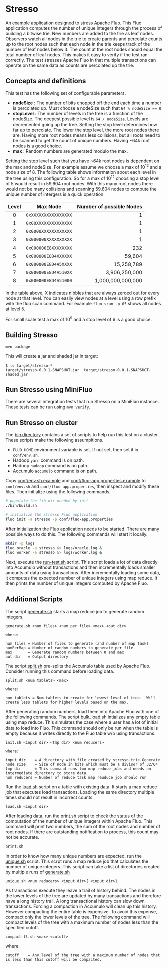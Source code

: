 <!--
Licensed to the Apache Software Foundation (ASF) under one or more
contributor license agreements.  See the NOTICE file distributed with
this work for additional information regarding copyright ownership.
The ASF licenses this file to You under the Apache License, Version 2.0
(the "License"); you may not use this file except in compliance with
the License.  You may obtain a copy of the License at

    http://www.apache.org/licenses/LICENSE-2.0

Unless required by applicable law or agreed to in writing, software
distributed under the License is distributed on an "AS IS" BASIS,
WITHOUT WARRANTIES OR CONDITIONS OF ANY KIND, either express or implied.
See the License for the specific language governing permissions and
limitations under the License.
-->

# Stresso

An example application designed to stress Apache Fluo.  This Fluo application computes the
number of unique integers through the process of building a bitwise trie.  New numbers
are added to the trie as leaf nodes.  Observers watch all nodes in the trie to create
parents and percolate counts up to the root nodes such that each node in the trie keeps
track of the number of leaf nodes below it. The count at the root nodes should equal
the total number of leaf nodes.  This makes it easy to verify if the test ran correctly.
The test stresses Apache Fluo in that multiple transactions can operate on the same data
as counts are percolated up the trie.

## Concepts and definitions

This test has the following set of configurable parameters.

 * **nodeSize** : The number of bits chopped off the end each time a number is
   percolated up.  Must choose a nodeSize such that `64 % nodeSize == 0`
 * **stopLevel** : The number of levels in the tree is a function of the
   nodeSize.  The deepest possible level is `64 / nodeSize`.  Levels are
   decremented going up the tree.  Setting the stop level determines how far up
   to percolate.  The lower the stop level, the more root nodes there are.
   Having more root nodes means less collisions, but all roots need to be
   scanned to get the count of unique numbers.  Having ~64k root nodes is a
   good choice.
 * **max** : Random numbers are generated modulo the max.

Setting the stop level such that you have ~64k root nodes is dependent on the
max and nodeSize.  For example assume we choose a max of 10<sup>12</sup> and a
node size of 8.  The following table shows information about each level in the
tree using this configuration.  So for a max of 10<sup>12</sup> choosing a stop
level of 5 would result in 59,604 root nodes.  With this many root nodes there
would not be many collisions and scanning 59,604 nodes to compute the unique
number of intergers is a quick operation.

|Level|Max Node             |Number of possible Nodes|
|:---:|---------------------|-----------------------:|
|  0  |`0xXXXXXXXXXXXXXXXX` |                 1      |
|  1  |`0x00XXXXXXXXXXXXXX` |                 1      |
|  2  |`0x0000XXXXXXXXXXXX` |                 1      |
|  3  |`0x000000XXXXXXXXXX` |                 1      |
|  4  |`0x000000E8XXXXXXXX` |               232      |
|  5  |`0x000000E8D4XXXXXX` |            59,604      |
|  6  |`0x000000E8D4A5XXXX` |        15,258,789      |
|  7  |`0x000000E8D4A510XX` |     3,906,250,000      |
|  8  |`0x000000E8D4A51000` | 1,000,000,000,000      |

In the table above, X indicates nibbles that are always zeroed out for every
node at that level.  You can easily view nodes at a level using a row prefix
with the fluo scan command.  For example `fluo scan -p 05` shows all nodes at
level 5.

For small scale test a max of 10<sup>9</sup> and a stop level of 6 is a good
choice.

## Building Stresso

```
mvn package
```

This will create a jar and shaded jar in target:

```
$ ls target/stresso-*
target/stresso-0.0.1-SNAPSHOT.jar  target/stresso-0.0.1-SNAPSHOT-shaded.jar
```

## Run Stresso using MiniFluo

There are several integration tests that run Stresso on a MiniFluo instance.
These tests can be run using `mvn verify`.

## Run Stresso on cluster

The [bin directory](/stresso/bin) contains a set of scripts to help run this test on a
cluster.  These scripts make the following assumpitions.

 * `FLUO_HOME` environment variable is set.  If not set, then set it in `conf/env.sh`.
 * Hadoop `yarn` command is on path.
 * Hadoop `hadoop` command is on path.
 * Accumulo `accumulo` command is on path.

Copy [conf/env.sh.example](/stresso/conf/env.sh.example) and
[conf/fluo-app.properties.example](/stresso/conf/fluo-app.properties.example)
to `conf/env.sh` and `conf/fluo-app.properties`, then inspect and modify these
files. Then initialize using the following commands.

```bash
# populate the lib dir needed by init
./bin/build.sh

# initialize the stresso Fluo application
fluo init -a stresso -p conf/fluo-app.properties
```

After initialization the Fluo application needs to be started.  There are many possible ways to
do this.  The following commands will start it locally.

```bash
mkdir -p logs
fluo oracle -a stresso &> logs/oracle.log &
fluo worker -a stresso &> logs/worker.log &
```

Next, execute the [run-test.sh](/stresso/bin/run-test.sh) script.
This script loads a lot of data directly into Accumulo without transactions and then
incrementally loads smaller amounts of data using transactions.  After incrementally
loading some data, it computes the expected number of unique integers using map reduce.
It then prints the number of unique integers computed by Apache Fluo.

## Additional Scripts

The script [generate.sh](/stresso/bin/generate.sh) starts a map reduce job to generate
random integers.

```
generate.sh <num files> <num per file> <max> <out dir>

where:

num files = Number of files to generate (and number of map task)
numPerMap = Number of random numbers to generate per file
max       = Generate random numbers between 0 and max
out dir   = Output directory
```

The script [split.sh](/stresso/bin/split.sh) pre-splits the Accumulo table used by Apache
Fluo.  Consider running this command before loading data.

```
split.sh <num tablets> <max>

where:

num tablets = Num tablets to create for lowest level of tree.  Will create less tablets for higher levels based on the max.
```
After generating random numbers, load them into Apache Fluo with one of the following
commands.  The script [bulk_load.sh](/stresso/bin/bulk_load.sh) intializes any empty table using
map reduce.  This simulates the case where a user has a lot of initial data to
load into Fluo.  This command should only be run when the table is empty
because it writes directly to the Fluo table w/o using transactions.

```
init.sh <input dir> <tmp dir> <num reducers>

where:

input dir    = A directory with file created by stresso.trie.Generate
node size    = Size of node in bits which must be a divisor of 32/64
tmp dir      = This command runs two map reduce jobs and needs an intermediate directory to store data.
num reducers = Number of reduce task map reuduce job should run
```

Run the [load.sh](/stresso/bin/load.sh) script on a table with existing data. It starts
a map reduce job that executes load transactions.  Loading the same directory
multiple times should not result in incorrect counts.

```
load.sh <input dir>
```

After loading data, run the [print.sh](/stresso/bin/print.sh) script to check the
status of the computation of the number of unique integers within Apache Fluo.  This
command will print two numbers, the sum of the root nodes and number of root
nodes.  If there are outstanding notification to process, this count may not be
accurate.

```
print.sh
```

In order to know how many unique numbers are expected, run the [unique.sh](/stresso/bin/unique.sh)
script.  This scrpt runs a map reduce job that calculates the number of
unique integers.  This script can take a list of directories created by
multiple runs of [generate.sh](/stresso/bin/generate.sh)

```
unique.sh <num reducers> <input dir>{ <input dir>}
```

As transactions execute they leave a trail of history behind.  The nodes in the
lower levels of the tree are updated by many transactions and therefore have a
long history trail.  A long transactional history can slow down transactions.
Forcing a compaction in Accumulo will clean up this history.  However
compacting the entire table is expensive.  To avoid this expense, compact only the
lower levels of the tree.  The following command will compact levels of the
tree with a maximum number of nodes less than the specified cutoff.

```
compact-ll.sh <max> <cutoff>
```

where:

```
cutoff    = Any level of the tree with a maximum number of nodes that is less than this cutoff will be compacted.
```
